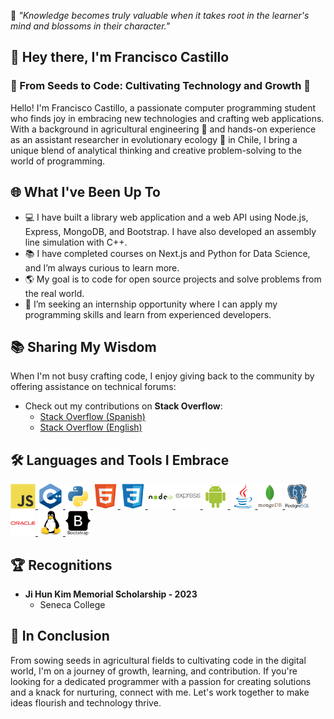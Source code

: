 
🔭 *"Knowledge becomes truly valuable when it takes root in the learner's mind and blossoms in their character."*

## 👋 Hey there, I'm Francisco Castillo
### 🌱 From Seeds to Code: Cultivating Technology and Growth 🌱

Hello! I'm Francisco Castillo, a passionate computer programming student who finds joy in embracing new technologies and crafting web applications. With a background in agricultural engineering 🌱 and hands-on experience as an assistant researcher in evolutionary ecology 🐛 in Chile, I bring a unique blend of analytical thinking and creative problem-solving to the world of programming.

## 🌐 What I've Been Up To

- 💻 I have built a library web application and a web API using Node.js, Express, MongoDB, and Bootstrap. I have also developed an assembly line simulation with C++.
- 📚 I have completed courses on Next.js and Python for Data Science, and I’m always curious to learn more.
- 🌎 My goal is to code for open source projects and solve problems from the real world.
- 🔭 I’m seeking an internship opportunity where I can apply my programming skills and learn from experienced developers.

## 📚 Sharing My Wisdom

 When I'm not busy crafting code, I enjoy giving back to the community by offering assistance on technical forums:
 
- Check out my contributions on **Stack Overflow**:
  - [Stack Overflow (Spanish)](https://es.stackoverflow.com/users/207561)
  - [Stack Overflow (English)](https://stackoverflow.com/users/15246430)

## 🛠️ Languages and Tools I Embrace
<p align="left"> 
  <a href="https://developer.mozilla.org/en-US/docs/Web/JavaScript" target="_blank" rel="noreferrer"> 
    <img src="https://raw.githubusercontent.com/devicons/devicon/master/icons/javascript/javascript-original.svg" alt="javascript" width="40" height="40"/> 
  </a>
  <a href="https://www.w3schools.com/cpp/" target="_blank" rel="noreferrer"> 
    <img src="https://raw.githubusercontent.com/devicons/devicon/master/icons/cplusplus/cplusplus-original.svg" alt="cplusplus" width="40" height="40"/> 
  </a>
  <a href="https://www.python.org" target="_blank" rel="noreferrer"> 
    <img src="https://raw.githubusercontent.com/devicons/devicon/master/icons/python/python-original.svg" alt="python" width="40" height="40"/> 
  </a>
  <a href="https://www.w3schools.com/html/" target="_blank" rel="noreferrer"> 
    <img src="https://raw.githubusercontent.com/devicons/devicon/master/icons/html5/html5-original.svg" alt="html5" width="40" height="40"/> 
  </a>
  <a href="https://www.w3schools.com/css/" target="_blank" rel="noreferrer"> 
    <img src="https://raw.githubusercontent.com/devicons/devicon/master/icons/css3/css3-original.svg" alt="css3" width="40" height="40"/> 
  </a>
  <a href="https://nodejs.org" target="_blank" rel="noreferrer"> 
    <img src="https://raw.githubusercontent.com/devicons/devicon/master/icons/nodejs/nodejs-original-wordmark.svg" alt="nodejs" width="40" height="40"/> 
  </a>
  <a href="https://expressjs.com/" target="_blank" rel="noreferrer"> 
    <img src="https://raw.githubusercontent.com/devicons/devicon/master/icons/express/express-original-wordmark.svg" alt="express" width="40" height="40"/> 
  </a>
  <a href="https://www.android.com/" target="_blank" rel="noreferrer"> 
    <img src="https://raw.githubusercontent.com/devicons/devicon/master/icons/android/android-original.svg" alt="android" width="40" height="40"/> 
  </a>
  <a href="https://www.java.com/" target="_blank" rel="noreferrer"> 
    <img src="https://raw.githubusercontent.com/devicons/devicon/master/icons/java/java-original.svg" alt="java" width="40" height="40"/> 
  </a>
   <a href="https://www.mongodb.com/" target="_blank" rel="noreferrer"> 
    <img src="https://raw.githubusercontent.com/devicons/devicon/master/icons/mongodb/mongodb-original-wordmark.svg" alt="mongodb" width="40" height="40"/> 
  </a>
  <a href="https://www.postgresql.org" target="_blank" rel="noreferrer"> 
    <img src="https://raw.githubusercontent.com/devicons/devicon/master/icons/postgresql/postgresql-original-wordmark.svg" alt="postgresql" width="40" height="40"/> 
  </a>
  <a href="https://www.oracle.com/" target="_blank" rel="noreferrer"> 
    <img src="https://raw.githubusercontent.com/devicons/devicon/master/icons/oracle/oracle-original.svg" alt="oracle" width="40" height="40"/> 
  </a>
  <a href="https://www.linux.org/" target="_blank" rel="noreferrer"> 
    <img src="https://raw.githubusercontent.com/devicons/devicon/master/icons/linux/linux-original.svg" alt="linux" width="40" height="40"/> 
  </a>
  <a href="https://getbootstrap.com" target="_blank" rel="noreferrer"> 
    <img src="https://raw.githubusercontent.com/devicons/devicon/master/icons/bootstrap/bootstrap-plain-wordmark.svg" alt="bootstrap" width="40" height="40"/> 
  </a>
</p>

## 🏆 Recognitions

- **Ji Hun Kim Memorial Scholarship - 2023**
  - Seneca College

## 🌱 In Conclusion

From sowing seeds in agricultural fields to cultivating code in the digital world, I'm on a journey of growth, learning, and contribution. If you're looking for a dedicated programmer with a passion for creating solutions and a knack for nurturing, connect with me. Let's work together to make ideas flourish and technology thrive.
